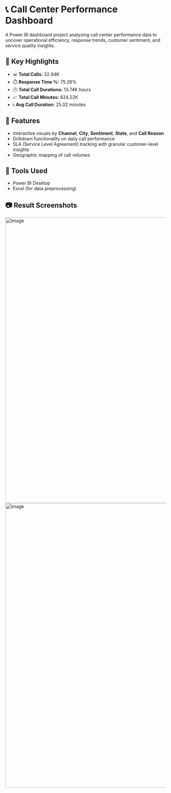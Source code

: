 # 📞 Call Center Performance Dashboard

A Power BI dashboard project analyzing call center performance data to uncover operational efficiency, response trends, customer sentiment, and service quality insights.

## 🚀 Key Highlights

- 📊 **Total Calls:** 32.94K  
- ⏱️ **Response Time %:** 75.26%  
- 🕑 **Total Call Durations:** 13.74K hours  
- 📈 **Total Call Minutes:** 824.22K  
- 📞 **Avg Call Duration:** 25.02 minutes  

## 📌 Features

- Interactive visuals by **Channel**, **City**, **Sentiment**, **State**, and **Call Reason**
- Drilldown functionality on daily call performance
- SLA (Service Level Agreement) tracking with granular customer-level insights
- Geographic mapping of call volumes

## 🧠 Tools Used

- Power BI Desktop
- Excel (for data preprocessing)

## 📷 Result Screenshots
<img width="1599" height="896" alt="Image" src="https://github.com/user-attachments/assets/56b94989-dd79-4884-bf33-d8d35499b44e" />

<img width="1583" height="892" alt="Image" src="https://github.com/user-attachments/assets/63d6b608-cc6f-40a6-94ef-8489f1aec01f" />
